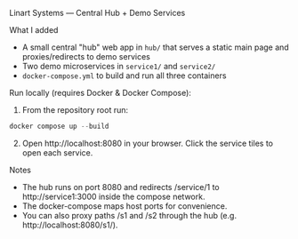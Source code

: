 Linart Systems — Central Hub + Demo Services

What I added
- A small central "hub" web app in `hub/` that serves a static main page and proxies/redirects to demo services
- Two demo microservices in `service1/` and `service2/`
- `docker-compose.yml` to build and run all three containers

Run locally (requires Docker & Docker Compose):

1. From the repository root run:

```powershell
docker compose up --build
```

2. Open http://localhost:8080 in your browser. Click the service tiles to open each service.

Notes
- The hub runs on port 8080 and redirects /service/1 to http://service1:3000 inside the compose network.
- The docker-compose maps host ports for convenience.
- You can also proxy paths /s1 and /s2 through the hub (e.g. http://localhost:8080/s1/).
